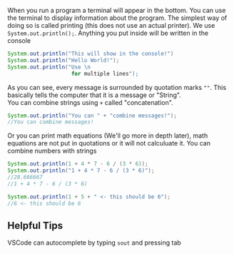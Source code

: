 When you run a program a terminal will appear in the bottom. You can use the terminal to display information about the program. The simplest way of doing so is called printing (this does not use an actual printer). We use `System.out.println();`. Anything you put inside will be written in the console

```java
System.out.println("This will show in the console!")
System.out.println("Hello World!");
System.out.println("Use \n
                    for multiple lines");
```

As you can see, every message is surrounded by quotation marks `""`. This basically tells the computer that it is a message or "String".\
You can combine strings using `+` called "concatenation".

```java
System.out.println("You can " + "combine messages!");
//You can combine messages!
```

Or you can print math equations (We'll go more in depth later), math equations are not put in quotations or it will not calculuate it. You can combine numbers with strings

```java
System.out.println(1 + 4 * 7 - 6 / (3 * 6));
System.out.println("1 + 4 * 7 - 6 / (3 * 6)");
//28.666667
//1 + 4 * 7 - 6 / (3 * 6)

System.out.println(1 + 5 + " <- this should be 6");
//6 <- this should be 6
```

Helpful Tips
---
VSCode can autocomplete by typing `sout` and pressing tab
